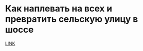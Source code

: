 # Как наплевать на всех и превратить сельскую улицу в шоссе



[LINK](https://varlamov.ru/3968596.html)